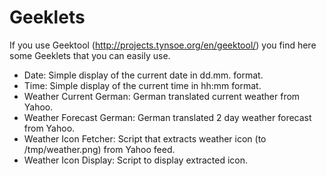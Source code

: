 Geeklets
========

If you use Geektool (http://projects.tynsoe.org/en/geektool/) you find here some Geeklets that you can easily use.

 * Date: Simple display of the current date in dd.mm. format.
 * Time: Simple display of the current time in hh:mm format.
 * Weather Current German: German translated current weather from Yahoo.
 * Weather Forecast German: German translated 2 day weather forecast from Yahoo.
 * Weather Icon Fetcher: Script that extracts weather icon (to /tmp/weather.png) from Yahoo feed.
 * Weather Icon Display: Script to display extracted icon.